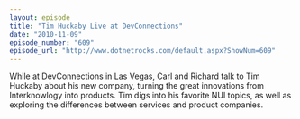 ```yaml
---
layout: episode
title: "Tim Huckaby Live at DevConnections"
date: "2010-11-09"
episode_number: "609"
episode_url: "http://www.dotnetrocks.com/default.aspx?ShowNum=609"
---
```


While at DevConnections in Las Vegas, Carl and Richard talk to Tim Huckaby about his new company, turning the great innovations from Interknowlogy into products. Tim digs into his favorite NUI topics, as well as exploring the differences between services and product companies.
